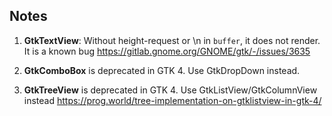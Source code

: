 ## Notes

1. **GtkTextView**: Without height-request or \n in `buffer`, it does not render. It is a known bug https://gitlab.gnome.org/GNOME/gtk/-/issues/3635

2. **GtkComboBox** is deprecated in GTK 4. Use GtkDropDown instead.

2. **GtkTreeView** is deprecated in GTK 4. Use GtkListView/GtkColumnView instead https://prog.world/tree-implementation-on-gtklistview-in-gtk-4/